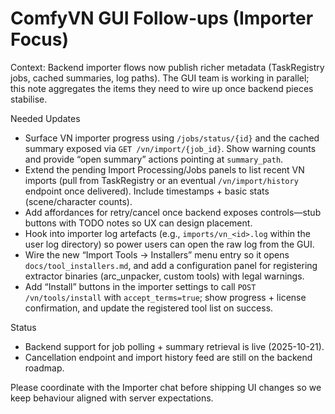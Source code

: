 # ComfyVN GUI Follow-ups (Importer Focus)

Context: Backend importer flows now publish richer metadata (TaskRegistry jobs, cached summaries, log paths). The GUI team is working in parallel; this note aggregates the items they need to wire up once backend pieces stabilise.

Needed Updates
- Surface VN importer progress using `/jobs/status/{id}` and the cached summary exposed via `GET /vn/import/{job_id}`. Show warning counts and provide “open summary” actions pointing at `summary_path`.
- Extend the pending Import Processing/Jobs panels to list recent VN imports (pull from TaskRegistry or an eventual `/vn/import/history` endpoint once delivered). Include timestamps + basic stats (scene/character counts).
- Add affordances for retry/cancel once backend exposes controls—stub buttons with TODO notes so UX can design placement.
- Hook into importer log artefacts (e.g., `imports/vn_<id>.log` within the user log directory) so power users can open the raw log from the GUI.
- Wire the new “Import Tools → Installers” menu entry so it opens `docs/tool_installers.md`, and add a configuration panel for registering extractor binaries (arc_unpacker, custom tools) with legal warnings.
- Add “Install” buttons in the importer settings to call `POST /vn/tools/install` with `accept_terms=true`; show progress + license confirmation, and update the registered tool list on success.

Status
- Backend support for job polling + summary retrieval is live (2025-10-21).
- Cancellation endpoint and import history feed are still on the backend roadmap.

Please coordinate with the Importer chat before shipping UI changes so we keep behaviour aligned with server expectations.
